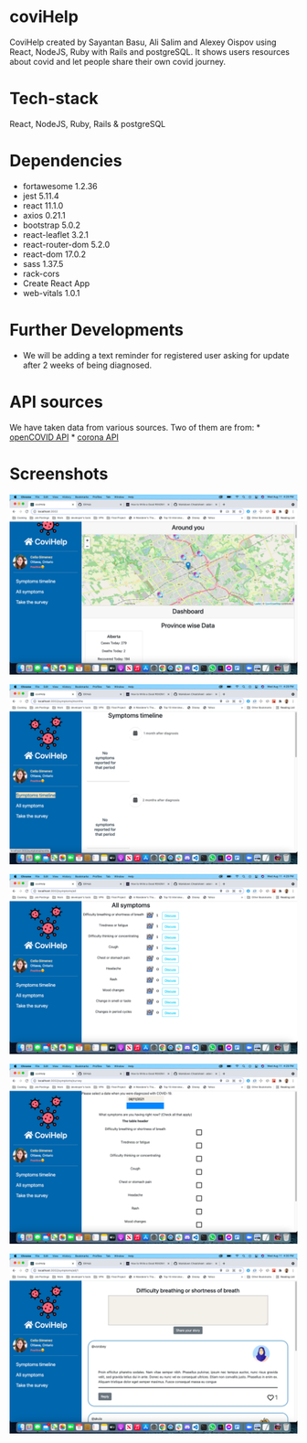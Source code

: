 # coviHelp

  CoviHelp created by Sayantan Basu, Ali Salim and Alexey Oispov using React, NodeJS, Ruby with Rails and postgreSQL. It shows users resources about covid and let people share their own covid journey.

# Tech-stack

  React, NodeJS, Ruby, Rails & postgreSQL


# Dependencies

  * fortawesome 1.2.36
  * jest 5.11.4
  * react 11.1.0
  * axios 0.21.1
  * bootstrap 5.0.2   
  * react-leaflet 3.2.1
  * react-router-dom 5.2.0
  * react-dom 17.0.2  
  * sass 1.37.5 
  * rack-cors 
  * Create React App
  * web-vitals 1.0.1

# Further Developments

  * We will be adding a text reminder for registered user asking for update after 2 weeks of being diagnosed.

# API sources
  We have taken data from various sources. Two of them are from:
    * [openCOVID API](https://api.opencovid.ca)
    * [corona API](https://corona-api.com)

# Screenshots

  ![Home Page](https://github.com/Sbasu2512/coviHelp/blob/main/shots/Screen%20Shot%202021-08-11%20at%204.29.08%20PM.png)

  ![Symptoms Time Line](https://github.com/Sbasu2512/coviHelp/blob/main/shots/Screen%20Shot%202021-08-11%20at%204.29.40%20PM.png)

  ![All symptoms reported so far](https://github.com/Sbasu2512/coviHelp/blob/main/shots/Screen%20Shot%202021-08-11%20at%204.29.48%20PM.png)

  ![Survey Page](https://github.com/Sbasu2512/coviHelp/blob/main/shots/Screen%20Shot%202021-08-11%20at%204.29.56%20PM.png)

  ![Social Network](https://github.com/Sbasu2512/coviHelp/blob/main/shots/Screen%20Shot%202021-08-11%20at%204.30.22%20PM.png)





